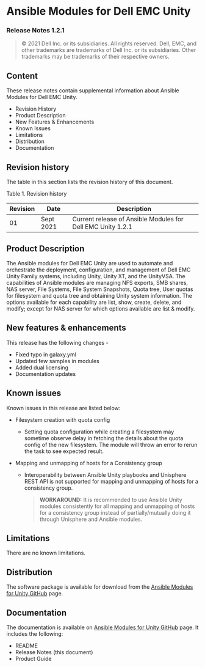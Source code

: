 **Ansible Modules for Dell EMC Unity** 
=========================================
### Release Notes 1.2.1

>   © 2021 Dell Inc. or its subsidiaries. All rights reserved. Dell,
>   EMC, and other trademarks are trademarks of Dell Inc. or its
>   subsidiaries. Other trademarks may be trademarks of their respective
>   owners.

Content
-------
These release notes contain supplemental information about Ansible
Modules for Dell EMC Unity.

-   Revision History
-   Product Description
-   New Features & Enhancements
-   Known Issues
-   Limitations
-   Distribution
-   Documentation

Revision history
----------------
The table in this section lists the revision history of this document.

Table 1. Revision history

| Revision | Date      | Description                                               |
|----------|-----------|-----------------------------------------------------------|
| 01       | Sept 2021  | Current release of Ansible Modules for Dell EMC Unity 1.2.1 |

Product Description
-------------------
The Ansible modules for Dell EMC Unity are used to automate and orchestrate the deployment, configuration, and management of Dell EMC Unity Family systems, including Unity, Unity XT, and the UnityVSA. The capabilities of Ansible modules are managing NFS exports, SMB shares, NAS server, File Systems, File System Snapshots, Quota tree, User quotas for filesystem and quota tree and obtaining Unity system information. The options available for each capability are list, show, create, delete, and modify; except for NAS server for which options available are list & modify.

New features & enhancements
---------------------------
This release has the following changes -


- Fixed typo in galaxy.yml
- Updated few samples in modules
- Added dual licensing
- Documentation updates

Known issues
------------
Known issues in this release are listed below:
- Filesystem creation with quota config
    - Setting quota configuration while creating a filesystem may sometime observe delay in fetching the details about the quota config of the new filesystem. The module will throw an error to rerun the task to see expected result.
    
- Mapping and unmapping of hosts for a Consistency group
    - Interoperability between Ansible Unity playbooks and Unisphere REST API is not supported for mapping and unmapping of hosts for a consistency group.
      > **WORKAROUND:** It is recommended to use Ansible Unity modules consistently for all mapping and unmapping of hosts for a consistency group instead of partially/mutually doing it through Unisphere and Ansible modules.

Limitations
-----------
There are no known limitations.

Distribution
----------------
The software package is available for download from the [Ansible Modules
for Unity GitHub](https://github.com/dell/ansible-unity/) page.

Documentation
-------------
The documentation is available on [Ansible Modules for Unity GitHub](https://github.com/dell/ansible-unity/tree/1.2.1/docs)
page. It includes the following:
- README
- Release Notes (this document)
- Product Guide
